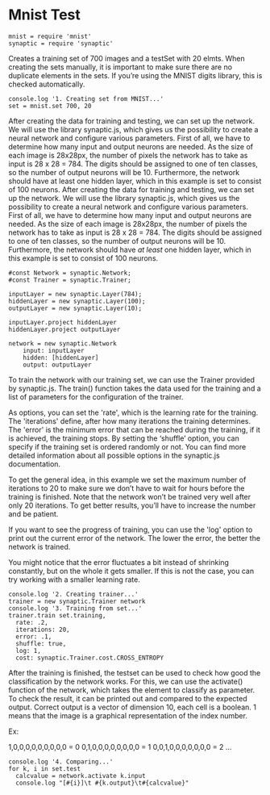 
# Mnist Test

    mnist = require 'mnist'
    synaptic = require 'synaptic'

Creates a training set of 700 images and a testSet with 20 elmts.
When creating the sets manually, it is important to make sure there are no duplicate 
elements in the sets.
If you’re using the MNIST digits library, this is checked automatically.

    console.log '1. Creating set from MNIST...'
    set = mnist.set 700, 20

After creating the data for training and testing, we can set up the network. 
We will use the library synaptic.js, which gives us the possibility to create 
a neural network and configure various parameters. 
First of all, we have to determine how many input and output neurons are needed.
As the size of each image is 28x28px, the number of pixels the network has to 
take as input is 28 x 28 = 784. The digits should be assigned to one of ten classes,
so the number of output neurons will be 10.
Furthermore, the network should have at least one hidden layer, which in this 
example is set to consist of 100 neurons. After creating the data for training 
and testing, we can set up the network.
We will use the library synaptic.js, which gives us the possibility to create
a neural network and configure various parameters. First of all, we have to 
determine how many input and output neurons are needed. As the size of each image
is 28x28px, the number of pixels the network has to take as input is 28 x 28 = 784.
The digits should be assigned to one of ten classes, so the number of output neurons will be 10. 
Furthermore, the network should have _at least_ one hidden layer, which in this 
example is set to consist of 100 neurons.

    #const Network = synaptic.Network;
    #const Trainer = synaptic.Trainer;

    inputLayer = new synaptic.Layer(784);
    hiddenLayer = new synaptic.Layer(100);
    outputLayer = new synaptic.Layer(10);

    inputLayer.project hiddenLayer
    hiddenLayer.project outputLayer

    network = new synaptic.Network
        input: inputLayer
        hidden: [hiddenLayer]
        output: outputLayer

To train the network with our training set, we can use the Trainer provided by synaptic.js.
The train() function takes the data used for the training and a list of parameters
for the configuration of the trainer.

As options, you can set the 'rate', which is the learning rate for the training.
The 'iterations' define, after how many iterations the training determines. 
The 'error' is the minimum error that can be reached during the training,
if it is achieved, the training stops. By setting the ‘shuffle’ option, you can
specify if the training set is ordered randomly or not. You can find more detailed
information about all possible options in the synaptic.js documentation.

To get the general idea, in this example we set the maximum number of iterations
to 20 to make sure we don’t have to wait for hours before the training is finished.
Note that the network won’t be trained very well after only 20 iterations.
To get better results, you’ll have to increase the number and be patient. 

If you want to see the progress of training, you can use the 'log' option to print
out the current error of the network.
The lower the error, the better the network is trained. 

You might notice that the error fluctuates a bit instead of shrinking constantly,
but on the whole it gets smaller. If this is not the case, you can try working
with a smaller learning rate. 

    console.log '2. Creating trainer...'
    trainer = new synaptic.Trainer network
    console.log '3. Training from set...'
    trainer.train set.training,
      rate: .2,
      iterations: 20,
      error: .1,
      shuffle: true,
      log: 1,
      cost: synaptic.Trainer.cost.CROSS_ENTROPY

After the training is finished, the testset can be used to check how good the
classification by the network works. For this, we can use the activate() function
of the network, which takes the element to classify as parameter.
To check the result, it can be printed out and compared to the expected output.
Correct output is a vector of dimension 10, each cell is a boolean. 1 means that the image is a
graphical representation of the index number.

Ex:

1,0,0,0,0,0,0,0,0,0 = 0
0,1,0,0,0,0,0,0,0,0 = 1
0,0,1,0,0,0,0,0,0,0 = 2
...

    console.log '4. Comparing...'
    for k, i in set.test
      calcvalue = network.activate k.input
      console.log "[#{i}]\t #{k.output}\t#{calcvalue}"
